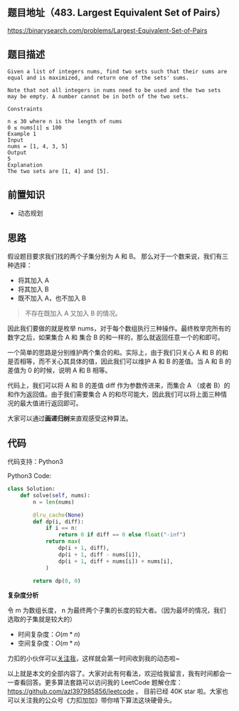 ## 题目地址（483. Largest Equivalent Set of Pairs）

https://binarysearch.com/problems/Largest-Equivalent-Set-of-Pairs

## 题目描述

```
Given a list of integers nums, find two sets such that their sums are equal and is maximized, and return one of the sets' sums.

Note that not all integers in nums need to be used and the two sets may be empty. A number cannot be in both of the two sets.

Constraints

n ≤ 30 where n is the length of nums
0 ≤ nums[i] ≤ 100
Example 1
Input
nums = [1, 4, 3, 5]
Output
5
Explanation
The two sets are [1, 4] and [5].
```

## 前置知识

- 动态规划

## 思路

假设题目要求我们找的两个子集分别为 A 和 B。 那么对于一个数来说，我们有三种选择：

- 将其加入 A
- 将其加入 B
- 既不加入 A，也不加入 B

> 不存在既加入 A 又加入 B 的情况。

因此我们要做的就是枚举 nums，对于每个数组执行三种操作。最终枚举完所有的数字之后，如果集合 A 和 集合 B 的和一样的，那么就返回任意一个的和即可。

一个简单的思路是分别维护两个集合的和。实际上，由于我们只关心 A 和 B 的和是否相等，而不关心其具体的值，因此我们可以维护 A 和 B 的差值。当 A 和 B 的差值为 0 的时候，说明 A 和 B 相等。

代码上，我们可以将 A 和 B 的差值 diff 作为参数传进来，而集合 A （或者 B）的和作为返回值。由于我们需要集合 A 的和尽可能大，因此我们可以将上面三种情况的最大值进行返回即可。

大家可以通过**画递归树**来直观感受这种算法。

## 代码

代码支持：Python3

Python3 Code:

```py
class Solution:
    def solve(self, nums):
        n = len(nums)

        @lru_cache(None)
        def dp(i, diff):
            if i == n:
                return 0 if diff == 0 else float("-inf")
            return max(
                dp(i + 1, diff),
                dp(i + 1, diff - nums[i]),
                dp(i + 1, diff + nums[i]) + nums[i],
            )

        return dp(0, 0)
```

**复杂度分析**

令 m 为数组长度， n 为最终两个子集的长度的较大者。（因为最坏的情况，我们选取的子集就是较大的）

- 时间复杂度：$O(m * n)$
- 空间复杂度：$O(m * n)$

力扣的小伙伴可以[关注我](https://leetcode-cn.com/u/fe-lucifer/)，这样就会第一时间收到我的动态啦~

以上就是本文的全部内容了。大家对此有何看法，欢迎给我留言，我有时间都会一一查看回答。更多算法套路可以访问我的 LeetCode 题解仓库：https://github.com/azl397985856/leetcode 。 目前已经 40K star 啦。大家也可以关注我的公众号《力扣加加》带你啃下算法这块硬骨头。
